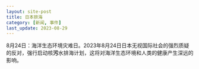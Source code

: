 ```yaml
---
layout: site-post
title: 日本排海
category: [新闻, 事件]
last_update: 2023-08-29
---
```

8月24日：海洋生态环境灾难日。2023年8月24日日本无视国际社会的强烈质疑的反对，强行启动核**污**水排海计划，这将对海洋生态环境和人类的健康产生深远的影响。
